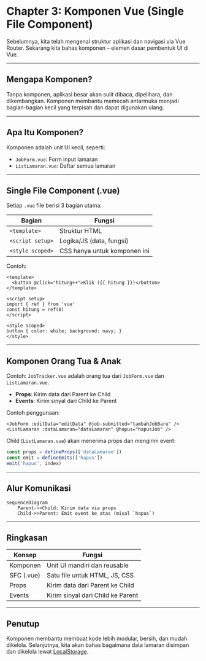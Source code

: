 # Chapter 3: Komponen Vue (Single File Component)

Sebelumnya, kita telah mengenal struktur aplikasi dan navigasi via Vue Router. Sekarang kita bahas komponen – elemen dasar pembentuk UI di Vue.

---

## Mengapa Komponen?

Tanpa komponen, aplikasi besar akan sulit dibaca, dipelihara, dan dikembangkan. Komponen membantu memecah antarmuka menjadi bagian-bagian kecil yang terpisah dan dapat digunakan ulang.

---

## Apa Itu Komponen?

Komponen adalah unit UI kecil, seperti:
- `JobForm.vue`: Form input lamaran
- `ListLamaran.vue`: Daftar semua lamaran

---

## Single File Component (.vue)

Setiap `.vue` file berisi 3 bagian utama:

| Bagian              | Fungsi                      |
|---------------------|-----------------------------|
| `<template>`        | Struktur HTML               |
| `<script setup>`    | Logika/JS (data, fungsi)    |
| `<style scoped>`    | CSS hanya untuk komponen ini|

Contoh:

```vue
<template>
  <button @click="hitung++">Klik ({{ hitung }})</button>
</template>

<script setup>
import { ref } from 'vue'
const hitung = ref(0)
</script>

<style scoped>
button { color: white; background: navy; }
</style>
````

---

## Komponen Orang Tua & Anak

Contoh:
`JobTracker.vue` adalah orang tua dari `JobForm.vue` dan `ListLamaran.vue`.

* **Props**: Kirim data dari Parent ke Child
* **Events**: Kirim sinyal dari Child ke Parent

Contoh penggunaan:

```vue
<JobForm :editData="editData" @job-submitted="tambahJobBaru" />
<ListLamaran :dataLamaran="dataLamaran" @hapus="hapusJob" />
```

Child (`ListLamaran.vue`) akan menerima props dan mengirim event:

```js
const props = defineProps(['dataLamaran'])
const emit = defineEmits(['hapus'])
emit('hapus', index)
```

---

## Alur Komunikasi

```mermaid
sequenceDiagram
    Parent->>Child: Kirim data via props
    Child->>Parent: Emit event ke atas (misal `hapus`)
```

---

## Ringkasan

| Konsep     | Fungsi                            |
| ---------- | --------------------------------- |
| Komponen   | Unit UI mandiri dan reusable      |
| SFC (.vue) | Satu file untuk HTML, JS, CSS     |
| Props      | Kirim data dari Parent ke Child   |
| Events     | Kirim sinyal dari Child ke Parent |

---

## Penutup

Komponen membantu membuat kode lebih modular, bersih, dan mudah dikelola. Selanjutnya, kita akan bahas bagaimana data lamaran disimpan dan dikelola lewat [LocalStorage](README/04_job_data_management_localstorage.md).
